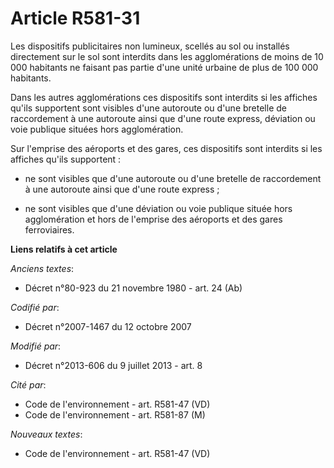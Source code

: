 # Article R581-31

Les dispositifs publicitaires non lumineux, scellés au sol ou installés directement sur le sol sont interdits dans les
agglomérations de moins de 10 000 habitants ne faisant pas partie d'une unité urbaine de plus de 100 000 habitants. 

Dans les autres agglomérations ces dispositifs sont interdits si les affiches qu'ils supportent sont visibles d'une autoroute
ou d'une bretelle de raccordement à une autoroute ainsi que d'une route express, déviation ou voie publique situées hors
agglomération. 

Sur l'emprise des aéroports et des gares, ces dispositifs sont interdits si les affiches qu'ils supportent : 

- ne sont visibles que d'une autoroute ou d'une bretelle de raccordement à une autoroute ainsi que d'une route express ; 

- ne sont visibles que d'une déviation ou voie publique située hors agglomération et hors de l'emprise des aéroports et des
gares ferroviaires.

**Liens relatifs à cet article**

_Anciens textes_:

  - Décret n°80-923 du 21 novembre 1980 - art. 24 (Ab)

_Codifié par_:

  - Décret n°2007-1467 du 12 octobre 2007

_Modifié par_:

  - Décret n°2013-606 du 9 juillet 2013 - art. 8

_Cité par_:

  - Code de l'environnement - art. R581-47 (VD)
  - Code de l'environnement - art. R581-87 (M)

_Nouveaux textes_:

  - Code de l'environnement - art. R581-47 (VD)

